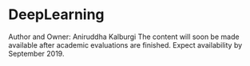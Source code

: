 # DeepLearning
Author and Owner: Aniruddha Kalburgi
The content will soon be made available after academic evaluations are finished.
Expect availability by September 2019.
